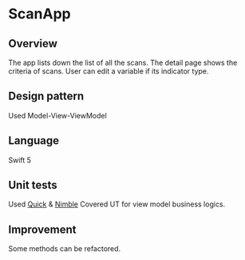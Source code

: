 # ScanApp

## Overview

The app lists down the list of all the scans. 
The detail page shows the criteria of scans.
User can edit a variable if its indicator type.

## Design pattern

Used Model-View-ViewModel

## Language 
Swift 5

## Unit tests
Used [Quick](https://github.com/Quick/Quick) & [Nimble](https://github.com/Quick/Nimble)
Covered UT for view model business logics.

## Improvement
Some methods can be refactored.
